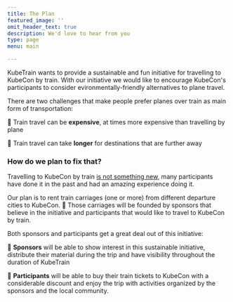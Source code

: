 ```yaml
---
title: The Plan
featured_image: ''
omit_header_text: true
description: We'd love to hear from you
type: page
menu: main

---
```


KubeTrain wants to provide a sustainable and fun initiative for travelling
to KubeCon by train. With our initiative we would like to encourage
KubeCon's participants to consider evironmentally-friendly alternatives to
plane travel.

There are two challenges that make people prefer planes over train as main
form of transportation:

💸 Train travel can be **expensive**, at times more expensive than
travelling by plane

🥱 Train travel can take **longer** for destinations that are further away

### How do we plan to fix that?

Travelling to KubeCon by train [is not something
new](https://twitter.com/search?q=kubecon%20train&src=typed_query&f=live),
many participants have done it in the past and had an amazing experience
doing it.

Our plan is to rent train carriages (one or more) from different
departure cities to KubeCon. 🚝 Those carriages will be founded by
sponsors that believe in the initiative and participants that would like
to travel to KubeCon by train.

Both sponsors and participants get a great deal out of this initiative:

📌 **Sponsors** will be able to show interest in this sustainable
initiative, distribute their material during the trip and have visibility
throughout the duration of KubeTrain

🙋 **Participants** will be able to buy their train tickets to KubeCon
with a considerable discount and enjoy the trip with activities organized
by the sponsors and the local community.
